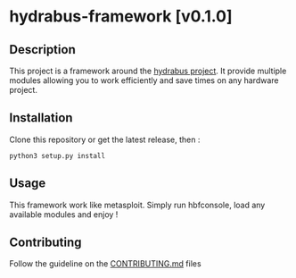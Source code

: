 # hydrabus-framework [v0.1.0]

## Description

This project is a framework around the [hydrabus project](https://hydrabus.com/).
It provide multiple modules allowing you to work efficiently and save times on any hardware project.

## Installation

Clone this repository or get the latest release, then :

```
python3 setup.py install
```

## Usage

This framework work like metasploit. Simply run hbfconsole, load any available modules and enjoy !

## Contributing

Follow the guideline on the [CONTRIBUTING.md](CONTRIBUTING.md) files

